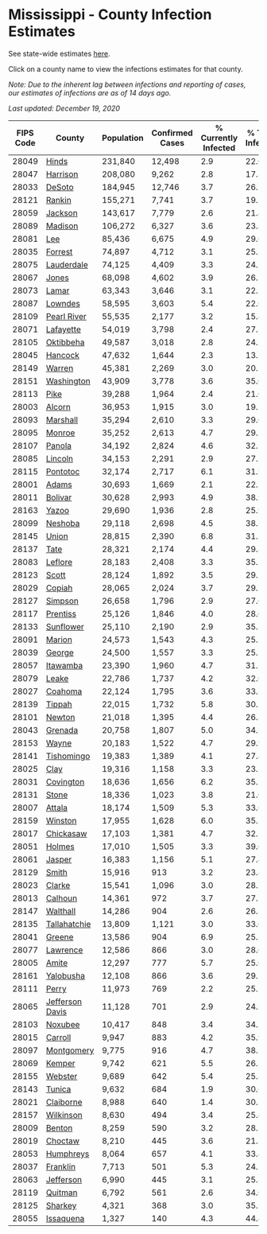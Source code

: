 # Mississippi - County Infection Estimates

See state-wide estimates [here](/infections/us-ms).

Click on a county name to view the infections estimates for that county.

*Note: Due to the inherent lag between infections and reporting of cases, our estimates of infections are as of 14 days ago.*

*Last updated: December 19, 2020*

|   FIPS Code |                             County |   Population |   Confirmed Cases |   % Currently Infected |   % Total Infected |
|-------------|------------------------------------|--------------|-------------------|------------------------|--------------------|
|       28049 |                     [Hinds](hinds) |      231,840 |            12,498 |                    2.9 |               22.0 |
|       28047 |               [Harrison](harrison) |      208,080 |             9,262 |                    2.8 |               17.3 |
|       28033 |                   [DeSoto](desoto) |      184,945 |            12,746 |                    3.7 |               26.7 |
|       28121 |                   [Rankin](rankin) |      155,271 |             7,741 |                    3.7 |               19.2 |
|       28059 |                 [Jackson](jackson) |      143,617 |             7,779 |                    2.6 |               21.4 |
|       28089 |                 [Madison](madison) |      106,272 |             6,327 |                    3.6 |               23.8 |
|       28081 |                         [Lee](lee) |       85,436 |             6,675 |                    4.9 |               29.6 |
|       28035 |                 [Forrest](forrest) |       74,897 |             4,712 |                    3.1 |               25.3 |
|       28075 |           [Lauderdale](lauderdale) |       74,125 |             4,409 |                    3.3 |               24.1 |
|       28067 |                     [Jones](jones) |       68,098 |             4,602 |                    3.9 |               26.7 |
|       28073 |                     [Lamar](lamar) |       63,343 |             3,646 |                    3.1 |               22.5 |
|       28087 |                 [Lowndes](lowndes) |       58,595 |             3,603 |                    5.4 |               22.6 |
|       28109 |         [Pearl River](pearl-river) |       55,535 |             2,177 |                    3.2 |               15.4 |
|       28071 |             [Lafayette](lafayette) |       54,019 |             3,798 |                    2.4 |               27.2 |
|       28105 |             [Oktibbeha](oktibbeha) |       49,587 |             3,018 |                    2.8 |               24.1 |
|       28045 |                 [Hancock](hancock) |       47,632 |             1,644 |                    2.3 |               13.2 |
|       28149 |                   [Warren](warren) |       45,381 |             2,269 |                    3.0 |               20.3 |
|       28151 |           [Washington](washington) |       43,909 |             3,778 |                    3.6 |               35.0 |
|       28113 |                       [Pike](pike) |       39,288 |             1,964 |                    2.4 |               21.0 |
|       28003 |                   [Alcorn](alcorn) |       36,953 |             1,915 |                    3.0 |               19.5 |
|       28093 |               [Marshall](marshall) |       35,294 |             2,610 |                    3.3 |               29.0 |
|       28095 |                   [Monroe](monroe) |       35,252 |             2,613 |                    4.7 |               29.3 |
|       28107 |                   [Panola](panola) |       34,192 |             2,824 |                    4.6 |               32.5 |
|       28085 |                 [Lincoln](lincoln) |       34,153 |             2,291 |                    2.9 |               27.2 |
|       28115 |               [Pontotoc](pontotoc) |       32,174 |             2,717 |                    6.1 |               31.9 |
|       28001 |                     [Adams](adams) |       30,693 |             1,669 |                    2.1 |               22.2 |
|       28011 |                 [Bolivar](bolivar) |       30,628 |             2,993 |                    4.9 |               38.9 |
|       28163 |                     [Yazoo](yazoo) |       29,690 |             1,936 |                    2.8 |               25.9 |
|       28099 |                 [Neshoba](neshoba) |       29,118 |             2,698 |                    4.5 |               38.3 |
|       28145 |                     [Union](union) |       28,815 |             2,390 |                    6.8 |               31.1 |
|       28137 |                       [Tate](tate) |       28,321 |             2,174 |                    4.4 |               29.8 |
|       28083 |                 [Leflore](leflore) |       28,183 |             2,408 |                    3.3 |               35.5 |
|       28123 |                     [Scott](scott) |       28,124 |             1,892 |                    3.5 |               29.7 |
|       28029 |                   [Copiah](copiah) |       28,065 |             2,024 |                    3.7 |               29.7 |
|       28127 |                 [Simpson](simpson) |       26,658 |             1,796 |                    2.9 |               27.0 |
|       28117 |               [Prentiss](prentiss) |       25,126 |             1,846 |                    4.0 |               28.0 |
|       28133 |             [Sunflower](sunflower) |       25,110 |             2,190 |                    2.9 |               35.8 |
|       28091 |                   [Marion](marion) |       24,573 |             1,543 |                    4.3 |               25.2 |
|       28039 |                   [George](george) |       24,500 |             1,557 |                    3.3 |               25.2 |
|       28057 |               [Itawamba](itawamba) |       23,390 |             1,960 |                    4.7 |               31.7 |
|       28079 |                     [Leake](leake) |       22,786 |             1,737 |                    4.2 |               32.0 |
|       28027 |                 [Coahoma](coahoma) |       22,124 |             1,795 |                    3.6 |               33.3 |
|       28139 |                   [Tippah](tippah) |       22,015 |             1,732 |                    5.8 |               30.2 |
|       28101 |                   [Newton](newton) |       21,018 |             1,395 |                    4.4 |               26.8 |
|       28043 |                 [Grenada](grenada) |       20,758 |             1,807 |                    5.0 |               34.5 |
|       28153 |                     [Wayne](wayne) |       20,183 |             1,522 |                    4.7 |               29.9 |
|       28141 |           [Tishomingo](tishomingo) |       19,383 |             1,389 |                    4.1 |               27.4 |
|       28025 |                       [Clay](clay) |       19,316 |             1,158 |                    3.3 |               23.5 |
|       28031 |             [Covington](covington) |       18,636 |             1,656 |                    6.2 |               35.5 |
|       28131 |                     [Stone](stone) |       18,336 |             1,023 |                    3.8 |               21.0 |
|       28007 |                   [Attala](attala) |       18,174 |             1,509 |                    5.3 |               33.6 |
|       28159 |                 [Winston](winston) |       17,955 |             1,628 |                    6.0 |               35.5 |
|       28017 |             [Chickasaw](chickasaw) |       17,103 |             1,381 |                    4.7 |               32.1 |
|       28051 |                   [Holmes](holmes) |       17,010 |             1,505 |                    3.3 |               39.0 |
|       28061 |                   [Jasper](jasper) |       16,383 |             1,156 |                    5.1 |               27.4 |
|       28129 |                     [Smith](smith) |       15,916 |               913 |                    3.2 |               23.4 |
|       28023 |                   [Clarke](clarke) |       15,541 |             1,096 |                    3.0 |               28.2 |
|       28013 |                 [Calhoun](calhoun) |       14,361 |               972 |                    3.7 |               27.1 |
|       28147 |               [Walthall](walthall) |       14,286 |               904 |                    2.6 |               26.3 |
|       28135 |       [Tallahatchie](tallahatchie) |       13,809 |             1,121 |                    3.0 |               33.0 |
|       28041 |                   [Greene](greene) |       13,586 |               904 |                    6.9 |               25.3 |
|       28077 |               [Lawrence](lawrence) |       12,586 |               866 |                    3.0 |               28.0 |
|       28005 |                     [Amite](amite) |       12,297 |               777 |                    5.7 |               25.0 |
|       28161 |             [Yalobusha](yalobusha) |       12,108 |               866 |                    3.6 |               29.1 |
|       28111 |                     [Perry](perry) |       11,973 |               769 |                    2.2 |               25.5 |
|       28065 | [Jefferson Davis](jefferson-davis) |       11,128 |               701 |                    2.9 |               24.8 |
|       28103 |                 [Noxubee](noxubee) |       10,417 |               848 |                    3.4 |               34.5 |
|       28015 |                 [Carroll](carroll) |        9,947 |               883 |                    4.2 |               35.9 |
|       28097 |           [Montgomery](montgomery) |        9,775 |               916 |                    4.7 |               38.2 |
|       28069 |                   [Kemper](kemper) |        9,742 |               621 |                    5.5 |               26.2 |
|       28155 |                 [Webster](webster) |        9,689 |               642 |                    5.4 |               25.8 |
|       28143 |                   [Tunica](tunica) |        9,632 |               684 |                    1.9 |               30.6 |
|       28021 |             [Claiborne](claiborne) |        8,988 |               640 |                    1.4 |               30.1 |
|       28157 |             [Wilkinson](wilkinson) |        8,630 |               494 |                    3.4 |               25.4 |
|       28009 |                   [Benton](benton) |        8,259 |               590 |                    3.2 |               28.3 |
|       28019 |                 [Choctaw](choctaw) |        8,210 |               445 |                    3.6 |               21.1 |
|       28053 |             [Humphreys](humphreys) |        8,064 |               657 |                    4.1 |               33.4 |
|       28037 |               [Franklin](franklin) |        7,713 |               501 |                    5.3 |               24.7 |
|       28063 |             [Jefferson](jefferson) |        6,990 |               445 |                    3.1 |               25.8 |
|       28119 |                 [Quitman](quitman) |        6,792 |               561 |                    2.6 |               34.0 |
|       28125 |                 [Sharkey](sharkey) |        4,321 |               368 |                    3.0 |               35.7 |
|       28055 |             [Issaquena](issaquena) |        1,327 |               140 |                    4.3 |               44.4 |
